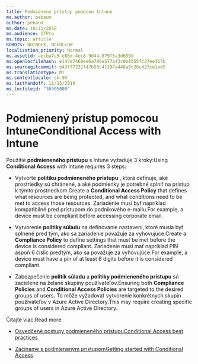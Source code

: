 ```yaml
---
title: Podmienený prístup pomocou Intune
ms.author: pebaum
author: pebaum
ms.date: 10/11/2018
ms.audience: ITPro
ms.topic: article
ROBOTS: NOINDEX, NOFOLLOW
localization_priority: Normal
ms.assetid: aecba7c5-e86d-4ec8-9d44-679f5a3d659d
ms.openlocfilehash: e147e7460ee6a786e577a43c0b8355fc27ee367b
ms.sourcegitcommit: b43f77221f47b50c41197a448a9c26c423ce1ad5
ms.translationtype: MT
ms.contentlocale: sk-SK
ms.lasthandoff: 11/15/2019
ms.locfileid: "36505009"
---
```

# <a name="conditional-access-with-intune"></a><span data-ttu-id="36e6a-102">Podmienený prístup pomocou Intune</span><span class="sxs-lookup"><span data-stu-id="36e6a-102">Conditional Access with Intune</span></span>

<span data-ttu-id="36e6a-103">Použitie **podmieneného prístupu** s Intune vyžaduje 3 kroky:</span><span class="sxs-lookup"><span data-stu-id="36e6a-103">Using **Conditional Access** with Intune requires 3 steps:</span></span> 
  
- <span data-ttu-id="36e6a-104">Vytvorte **politiku podmieneného prístupu** , ktorá definuje, aké prostriedky sú chránené, a aké podmienky je potrebné splniť na prístup k týmto prostriedkom.</span><span class="sxs-lookup"><span data-stu-id="36e6a-104">Create a **Conditional Access Policy** that defines what resources are being protected, and what conditions need to be met to access those resources.</span></span> <span data-ttu-id="36e6a-105">Zariadenie musí byť napríklad kompatibilné pred prístupom do podnikového e-mailu.</span><span class="sxs-lookup"><span data-stu-id="36e6a-105">For example, a device must be compliant before accessing corporate email.</span></span> 
    
- <span data-ttu-id="36e6a-106">Vytvorenie **politiky súladu** na definovanie nastavení, ktoré musia byť splnené pred tým, ako sa zariadenie považuje za vyhovujúce.</span><span class="sxs-lookup"><span data-stu-id="36e6a-106">Create a **Compliance Policy** to define settings that must be met before the device is considered compliant.</span></span> <span data-ttu-id="36e6a-107">Zariadenie musí mať napríklad PIN aspoň 6 číslic predtým, ako sa považuje za vyhovujúce.</span><span class="sxs-lookup"><span data-stu-id="36e6a-107">For example, a device must have a pin of at least 6 digits before it is considered compliant.</span></span> 
    
- <span data-ttu-id="36e6a-108">Zabezpečenie **politík súladu** a **politiky podmieneného prístupu** sú zacielené na želané skupiny používateľov.</span><span class="sxs-lookup"><span data-stu-id="36e6a-108">Ensuring both **Compliance Policies** and **Conditional Access Policies** are targeted to the desired groups of users.</span></span> <span data-ttu-id="36e6a-109">To môže vyžadovať vytvorenie konkrétnych skupín používateľov v Azure Active Directory.</span><span class="sxs-lookup"><span data-stu-id="36e6a-109">This may require creating specific groups of users in Azure Active Directory.</span></span> 
    
<span data-ttu-id="36e6a-110">Čítajte viac:</span><span class="sxs-lookup"><span data-stu-id="36e6a-110">Read more:</span></span>
  
- [<span data-ttu-id="36e6a-111">Osvedčené postupy podmieneného prístupu</span><span class="sxs-lookup"><span data-stu-id="36e6a-111">Conditional Access best practices</span></span>](https://docs.microsoft.com/azure/active-directory/conditional-access/best-practices)
    
- [<span data-ttu-id="36e6a-112">Začíname s podmieneným prístupom</span><span class="sxs-lookup"><span data-stu-id="36e6a-112">Getting started with Conditional Access </span></span>](https://docs.microsoft.com/azure/active-directory/active-directory-conditional-access-azure-portal-get-started)
    


